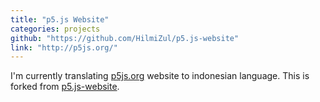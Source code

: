 ```yaml
---
title: "p5.js Website"
categories: projects
github: "https://github.com/HilmiZul/p5.js-website"
link: "http://p5js.org/"
---
```

I'm currently translating <a href="https://p5js.org/">p5js.org</a> website to indonesian language.
This is forked from <a href="https://github.com/processing/p5.js-website">p5.js-website</a>.